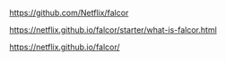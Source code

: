 
https://github.com/Netflix/falcor

https://netflix.github.io/falcor/starter/what-is-falcor.html

https://netflix.github.io/falcor/
